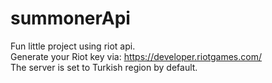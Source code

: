 # summonerApi
Fun little project using riot api. 
<br>Generate your Riot key via: https://developer.riotgames.com/ 
<br>The server is set to Turkish region by default. 
